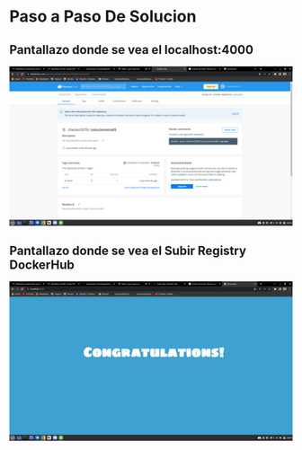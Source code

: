 # Paso a Paso De Solucion 

## Pantallazo donde se vea el localhost:4000
![Esta es una imagen](/SolucionReto05/SolucionDockerHub.png)


## Pantallazo donde se vea el Subir Registry DockerHub
![Esta es una imagen](/SolucionReto05/SolucionReto5.png)